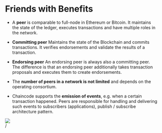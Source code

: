 # Friends with Benefits

<div grid="~ cols-2 gap-2" m="t-2">
<div>

- A **peer** is comparable to full-node in Ethereum or Bitcoin. It maintains the state of the ledger, executes transactions and have multiple roles in the network.

- **Committing peer**
Maintains the state of the Blockchain and commits transactions. It verifies endorsements and validate the results of a transaction.

- **Endorsing peer**
An endorsing peer is always also a committing peer. The difference is that an endorsing peer  additionally takes transaction proposals and executes them to create endorsements.

-  The **number of peers in a network is not limited** and depends on the operating consortium.

- Chaincode supports the **emission of events**, e.g. when a certain transaction happened. Peers are  responsible for handling and delivering such events to subscribers (applications), publish /  subscribe architecture pattern.


</div>
  <div>
    <img border="rounded" src="/best-friends-anime-gif.gif">
  </div>
</div>
<div class="absolute right-5px bottom-5px">
<SlideCurrentNo /> / <SlidesTotal />
</div>